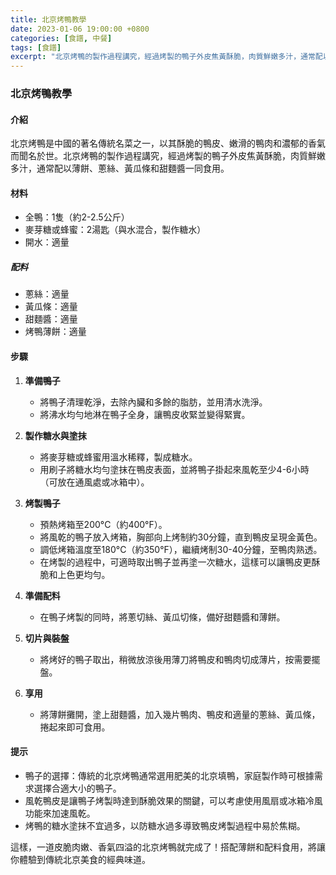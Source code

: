 ```yaml
---
title: 北京烤鴨教學
date: 2023-01-06 19:00:00 +0800
categories: [食譜, 中餐]
tags: [食譜] 
excerpt: "北京烤鴨的製作過程講究，經過烤製的鴨子外皮焦黃酥脆，肉質鮮嫩多汁，通常配以薄餅、蔥絲、黃瓜條和甜麵醬一同食用"
---
```


### 北京烤鴨教學

#### 介紹
北京烤鴨是中國的著名傳統名菜之一，以其酥脆的鴨皮、嫩滑的鴨肉和濃郁的香氣而聞名於世。北京烤鴨的製作過程講究，經過烤製的鴨子外皮焦黃酥脆，肉質鮮嫩多汁，通常配以薄餅、蔥絲、黃瓜條和甜麵醬一同食用。

#### 材料
- 全鴨：1隻（約2-2.5公斤）
- 麥芽糖或蜂蜜：2湯匙（與水混合，製作糖水）
- 開水：適量

##### 配料
- 蔥絲：適量
- 黃瓜條：適量
- 甜麵醬：適量
- 烤鴨薄餅：適量

#### 步驟

1. **準備鴨子**
   - 將鴨子清理乾淨，去除內臟和多餘的脂肪，並用清水洗淨。
   - 將沸水均勻地淋在鴨子全身，讓鴨皮收緊並變得緊實。

2. **製作糖水與塗抹**
   - 將麥芽糖或蜂蜜用溫水稀釋，製成糖水。
   - 用刷子將糖水均勻塗抹在鴨皮表面，並將鴨子掛起來風乾至少4-6小時（可放在通風處或冰箱中）。

3. **烤製鴨子**
   - 預熱烤箱至200°C（約400°F）。
   - 將風乾的鴨子放入烤箱，胸部向上烤制約30分鐘，直到鴨皮呈現金黃色。
   - 調低烤箱溫度至180°C（約350°F），繼續烤制30-40分鐘，至鴨肉熟透。
   - 在烤製的過程中，可適時取出鴨子並再塗一次糖水，這樣可以讓鴨皮更酥脆和上色更均勻。

4. **準備配料**
   - 在鴨子烤製的同時，將蔥切絲、黃瓜切條，備好甜麵醬和薄餅。

5. **切片與裝盤**
   - 將烤好的鴨子取出，稍微放涼後用薄刀將鴨皮和鴨肉切成薄片，按需要擺盤。

6. **享用**
   - 將薄餅攤開，塗上甜麵醬，加入幾片鴨肉、鴨皮和適量的蔥絲、黃瓜條，捲起來即可食用。

#### 提示
- 鴨子的選擇：傳統的北京烤鴨通常選用肥美的北京填鴨，家庭製作時可根據需求選擇合適大小的鴨子。
- 風乾鴨皮是讓鴨子烤製時達到酥脆效果的關鍵，可以考慮使用風扇或冰箱冷風功能來加速風乾。
- 烤鴨的糖水塗抹不宜過多，以防糖水過多導致鴨皮烤製過程中易於焦糊。

這樣，一道皮脆肉嫩、香氣四溢的北京烤鴨就完成了！搭配薄餅和配料食用，將讓你體驗到傳統北京美食的經典味道。

